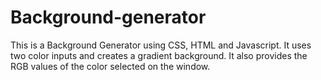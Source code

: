 # Background-generator
This is a Background Generator using CSS, HTML and Javascript.
It uses two color inputs and creates a gradient background.
It also provides the RGB values of the color selected on the window.
